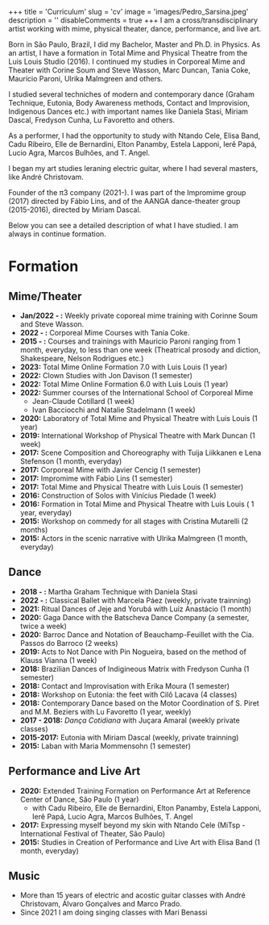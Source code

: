 +++
title = 'Curriculum'
slug = 'cv'
image = 'images/Pedro_Sarsina.jpeg'
description = ''
disableComments = true
+++
I am a cross/transdisciplinary artist working with mime, physical theater, dance, performance, and live art.  

Born in São Paulo, Brazil, I did my Bachelor, Master and Ph.D. in Physics. As an artist, I have a formation in Total Mime and Physical Theatre from the Luis Louis Studio (2016). I continued my studies in Corporeal Mime and Theater with Corine Soum and Steve Wasson, Marc Duncan, Tania Coke, Maurício Paroni, Ulrika Malmgreen and others. 

I studied several techniches of modern and contemporary dance (Graham Technique, Eutonia, Body Awareness methods, Contact and Improvision, Indigenous Dances etc.) with important names like Daniela Stasi, Miriam Dascal, Fredyson Cunha, Lu Favoretto and others.

As a performer, I had the opportunity to study with Ntando Cele, Elisa Band, Cadu Ribeiro, Elle de Bernardini, Elton Panamby, Estela Lapponi, Ierê Papá, Lucio Agra, Marcos Bulhões, and T. Angel.

I began my art studies leraning electric guitar, where I had several masters, like André Christovam. 

Founder of the π3 company (2021-). I was part of the Impromime group (2017) directed by Fábio Lins,  and of the AANGA dance-theater group (2015-2016), directed by Miriam Dascal.

Below you can see a detailed description of what I have studied. I am always in continue formation.

# Formation #

## Mime/Theater
* **Jan/2022 - :** Weekly private coporeal mime training  with Corinne Soum and Steve Wasson.
* **2022 - :** Corporeal Mime Courses with Tania Coke.
* **2015 - :** Courses and trainings with Mauricio Paroni ranging from 1 month, everyday, to less than one week (Theatrical prosody and diction, Shakespeare, Nelson Rodrigues etc.)
* **2023:** Total Mime Online Formation 7.0 with Luis Louis (1 year)
* **2022:** Clown Studies with Jon Davison (1 semester)
* **2022:** Total Mime Online Formation 6.0 with Luis Louis (1 year)
* **2022:** Summer courses of the International School of Corporeal Mime
    * Jean-Claude Cotillard (1 week)
    * Ivan Bacciocchi and Natalie Stadelmann (1 week)
* **2020:** Laboratory of Total Mime and Physical Theatre with Luis Louis (1 year)
* **2019:** International Workshop of Physical Theatre with Mark Duncan (1 week)
* **2017:** Scene Composition and Choreography with Tuija Liikkanen e Lena Stefenson (1 month, everyday)
* **2017:** Corporeal Mime with Javier Cencig (1 semester)
* **2017:** Impromime with Fabio Lins (1 semester)
* **2017:** Total Mime and Physical Theatre with Luis Louis (1 semester)
* **2016:** Construction of Solos with Vinícius Piedade (1 week)
* **2016:** Formation in Total Mime and Physical Theatre with Luis Louis ( 1 year, everyday)
* **2015:** Workshop on commedy for all stages with Cristina Mutarelli (2 months)
* **2015:** Actors in the scenic narrative with Ulrika Malmgreen (1 month, everyday)

## Dance
* **2018 - :** Martha Graham Technique with Daniela Stasi
* **2022 - :** Classical Ballet with Marcela Páez (weekly, private trainning)
* **2021:** Ritual Dances of Jeje and Yorubá with Luiz Anastácio (1 month)
* **2020:** Gaga Dance with the Batscheva Dance Company (a semester, twice a week)
* **2020:** Barroc Dance and Notation of Beauchamp-Feuillet with the Cia. Passos do Barroco (2 weeks)
* **2019:** Acts to Not Dance with Pin Nogueira, based on the method of Klauss Vianna (1 week)
* **2018:** Brazilian Dances of Indigineous Matrix with Fredyson Cunha (1 semester)
* **2018:** Contact and Improvisation with Erika Moura (1 semester)
* **2018:** Workshop on Eutonia: the feet with Cilô Lacava (4 classes)
* **2018:** Contemporary Dance based on the Motor Coordination of S. Piret and M.M. Beziers with Lu Favoretto (1 year, weekly)
* **2017 - 2018:** *Dança Cotidiana* with Juçara Amaral (weekly private classes)
* **2015-2017:** Eutonia with Miriam Dascal (weekly, private trainning)
* **2015:** Laban with Maria Mommensohn (1 semester)


## Performance and Live Art
* **2020:** Extended Training Formation on Performance Art at Reference Center of Dance, São Paulo (1 year)
    * with Cadu Ribeiro, Elle de Bernardini, Elton Panamby, Estela Lapponi, Ierê Papá, Lucio Agra, Marcos Bulhões, T. Angel
* **2017:** Expressing myself beyond my skin with Ntando Cele (MiTsp - International Festival of Theater, São Paulo)
* **2015:** Studies in Creation of Performance and Live Art with Elisa Band (1 month, everyday)

## Music
* More than 15 years of electric and acostic guitar classes with André Christovam, Álvaro Gonçalves and Marco Prado.
* Since 2021 I am doing singing classes with Mari Benassi

